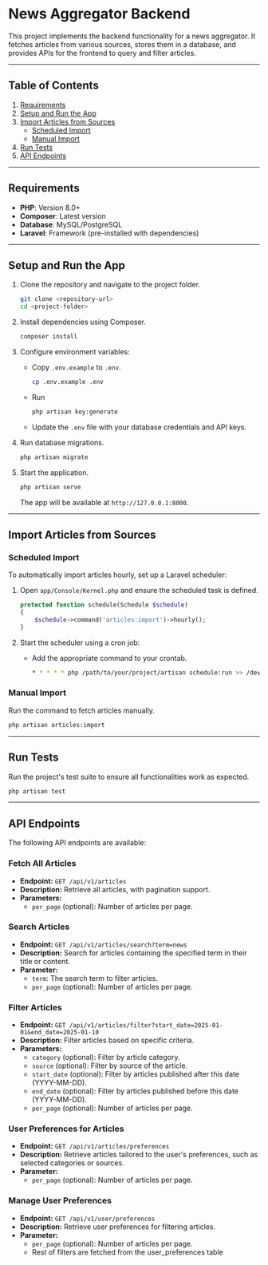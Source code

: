 # News Aggregator Backend

This project implements the backend functionality for a news aggregator. It fetches articles from various sources, stores them in a database, and provides APIs for the frontend to query and filter articles.

---

## Table of Contents

1. [Requirements](#requirements)
2. [Setup and Run the App](#setup-and-run-the-app)
3. [Import Articles from Sources](#import-articles-from-sources)
    - [Scheduled Import](#scheduled-import)
    - [Manual Import](#manual-import)
4. [Run Tests](#run-tests)
5. [API Endpoints](#api-endpoints)

---

## Requirements

- **PHP**: Version 8.0+
- **Composer**: Latest version
- **Database**: MySQL/PostgreSQL
- **Laravel**: Framework (pre-installed with dependencies)

---

## Setup and Run the App

1. Clone the repository and navigate to the project folder.

    ```bash
    git clone <repository-url>
    cd <project-folder>
    ```

2. Install dependencies using Composer.

    ```bash
    composer install
    ```

3. Configure environment variables:
    - Copy `.env.example` to `.env`.
        ```bash
        cp .env.example .env
        ```
    - Run 
        ```bash 
        php artisan key:generate
        ```
    - Update the `.env` file with your database credentials and API keys.


4. Run database migrations.

    ```bash
    php artisan migrate
    ```

5. Start the application.

    ```bash
    php artisan serve
    ```

    The app will be available at `http://127.0.0.1:8000`.

---

## Import Articles from Sources

### Scheduled Import

To automatically import articles hourly, set up a Laravel scheduler:

1. Open `app/Console/Kernel.php` and ensure the scheduled task is defined.

    ```php
    protected function schedule(Schedule $schedule)
    {
        $schedule->command('articles:import')->hourly();
    }
    ```

2. Start the scheduler using a cron job:
    - Add the appropriate command to your crontab.

        ```bash
        * * * * * php /path/to/your/project/artisan schedule:run >> /dev/null 2>&1
        ```


### Manual Import

Run the command to fetch articles manually.
```bash
php artisan articles:import
```

---

## Run Tests

Run the project's test suite to ensure all functionalities work as expected.

```bash
php artisan test
```

---

## API Endpoints

The following API endpoints are available:

### Fetch All Articles

- **Endpoint:** `GET /api/v1/articles`  
- **Description:** Retrieve all articles, with pagination support.  
- **Parameters:**
  - `per_page` (optional): Number of articles per page.

### Search Articles
- **Endpoint:** `GET /api/v1/articles/search?term=news`  
- **Description:** Search for articles containing the specified term in their title or content.  
- **Parameter:**
  - `term`: The search term to filter articles.  
  - `per_page` (optional): Number of articles per page.

### Filter Articles
- **Endpoint:** `GET /api/v1/articles/filter?start_date=2025-01-01&end_date=2025-01-10`  
- **Description:** Filter articles based on specific criteria.  
- **Parameters:**
  - `category` (optional): Filter by article category.
  - `source` (optional): Filter by source of the article.
  - `start_date` (optional): Filter by articles published after this date (YYYY-MM-DD).
  - `end_date` (optional): Filter by articles published before this date (YYYY-MM-DD).
  - `per_page` (optional): Number of articles per page.

### User Preferences for Articles
- **Endpoint:** `GET /api/v1/articles/preferences`  
- **Description:** Retrieve articles tailored to the user's preferences, such as selected categories or sources.  
- **Parameter:**
  - `per_page` (optional): Number of articles per page.

### Manage User Preferences
- **Endpoint:** `GET /api/v1/user/preferences`  
- **Description:** Retrieve user preferences for filtering articles.  
- **Parameter:**
    - `per_page` (optional): Number of articles per page.
    - Rest of filters are fetched from the user_preferences table
